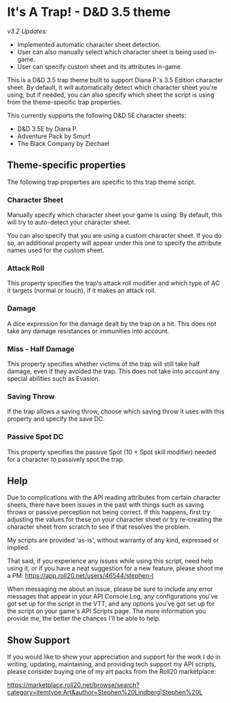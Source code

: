 # It's A Trap! - D&D 3.5 theme

_v3.2 Updates:_

* Implemented automatic character sheet detection.
* User can also manually select which character sheet is being used in-game.
* User can specify custom sheet and its attributes in-game.

This is a D&D 3.5 trap theme built to support Diana P.'s 3.5 Edition character sheet.
By default, it will automatically detect which character sheet you're using,
but if needed, you can also specify which sheet the script is using from the
theme-specific trap properties.

This currently supports the following D&D 5E character sheets:

* D&D 3.5E by Diana P.
* Adventure Pack by Smurf
* The Black Company by Ziechael

## Theme-specific properties
The following trap properties are specific to this trap theme script.

### Character Sheet
Manually specify which character sheet your game is using. By default, this
will try to auto-detect your character sheet.

You can also specify that you are using a custom character sheet. If you do so,
an additional property will appear under this one to specify the attribute
names used for the custom sheet.

### Attack Roll
This property specifies the trap's attack roll modifier and which type of AC it
targets (normal or touch), if it makes an attack roll.

### Damage
A dice expression for the damage dealt by the trap on a hit. This does not
take any damage resistances or immunities into account.

### Miss - Half Damage
This property specifies whether victims of the trap will still take half damage,
even if they avoided the trap. This does not take into account any special
abilities such as Evasion.

### Saving Throw
If the trap allows a saving throw, choose which saving throw it uses with this
property and specify the save DC.

### Passive Spot DC
This property specifies the passive Spot (10 + Spot skill modifier) needed for
a character to passively spot the trap.

## Help

Due to complications with the API reading attributes from certain character sheets,
there have been issues in the past with things such as saving throws or passive perception
not being correct. If this happens, first try adjusting the values for these on
your character sheet or try re-creating the character sheet from scratch to see
if that resolves the problem.

My scripts are provided 'as-is', without warranty of any kind, expressed or implied.

That said, if you experience any issues while using this script,
need help using it, or if you have a neat suggestion for a new feature,
please shoot me a PM:
https://app.roll20.net/users/46544/stephen-l

When messaging me about an issue, please be sure to include any error messages that
appear in your API Console Log, any configurations you've got set up for the
script in the VTT, and any options you've got set up for the script on your
game's API Scripts page. The more information you provide me, the better the
chances I'll be able to help.

## Show Support

If you would like to show your appreciation and support for the work I do in writing,
updating, maintaining, and providing tech support my API scripts,
please consider buying one of my art packs from the Roll20 marketplace:

https://marketplace.roll20.net/browse/search?category=itemtype:Art&author=Stephen%20Lindberg|Stephen%20L
